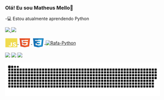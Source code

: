 ### Olá! Eu sou Matheus Mello🤘

-💻 Estou atualmente aprendendo Python


<div>
  <a href="https://github.com/matheusrmello">
  <img height="180em" src="https://github-readme-stats.vercel.app/api?username=matheusrmello&show_icons=true&theme=blueberry&include_all_commits=true&count_private=true"/>
  <img height="180em" src="https://github-readme-stats.vercel.app/api/top-langs/?username=matheusrmello&layout=compact&langs_count=7&theme=blueberry "/>
</div>
 
  
  <div style="display: inline_block"><br>
  <img align="center" alt="Rafa-Js" height="30" width="40" src="https://raw.githubusercontent.com/devicons/devicon/master/icons/javascript/javascript-plain.svg">
  <img align="center" alt="Rafa-HTML" height="30" width="40" src="https://raw.githubusercontent.com/devicons/devicon/master/icons/html5/html5-original.svg">
  <img align="center" alt="Rafa-CSS" height="30" width="40" src="https://raw.githubusercontent.com/devicons/devicon/master/icons/css3/css3-original.svg">
  <img align="center" alt="Rafa-Python" height="30" width="40" <img src="https://cdn.jsdelivr.net/gh/devicons/devicon/icons/python/python-original.svg" />
</div>

  </br>
  
  <div> 
  <a href="https://www.instagram.com/matheusmello09" target="_blank"><img src="https://img.shields.io/badge/-Instagram-%23E4405F?style=for-the-badge&logo=instagram&logoColor=white" target="_blank"></a>
  <a href = "mailto:matheus.rm.09@hotmail.com"><img src="https://img.shields.io/badge/-Gmail-%23333?style=for-the-badge&logo=gmail&logoColor=white" target="_blank"></a>
  <a href="https://www.linkedin.com/in/matheus-mello-117820134" target="_blank"><img src="https://img.shields.io/badge/-LinkedIn-%230077B5?style=for-the-badge&logo=linkedin&logoColor=white" target="_blank"></a> 
  
  ![Snake animation](https://github.com/matheusrmello/matheusrmello/blob/output/github-contribution-grid-snake.svg)
  
  </div
